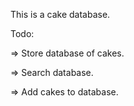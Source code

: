 This is a cake database.

Todo:

=> Store database of cakes.

=> Search database.

=> Add cakes to database.
